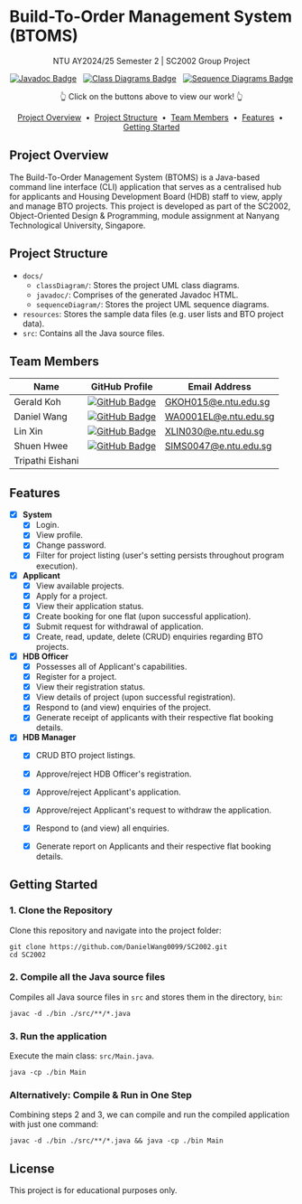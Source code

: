# Build-To-Order Management System (BTOMS)

<div align="center">
<p>NTU AY2024/25 Semester 2 | SC2002 Group Project</p>

[![Javadoc Badge](https://img.shields.io/badge/Javadoc-F8981D?style=for-the-badge&logo=readthedocs&logoColor=FFFFFF&logoSize=auto&labelColor=222222)](https://danielwang0099.github.io/SC2002/)
&nbsp;
[![Class Diagrams Badge](https://img.shields.io/badge/Class%20Diagrams-C2F0C0?style=for-the-badge&logo=diagramsdotnet&logoColor=FFFFFF&logoSize=auto&labelColor=222222)](https://github.com/DanielWang0099/SC2002/blob/main/docs/classDiagram/main.png)
&nbsp;
[![Sequence Diagrams Badge](https://img.shields.io/badge/Sequence%20Diagrams-FFF6B6?style=for-the-badge&logo=miro&logoSize=auto&labelColor=222222)](https://github.com/DanielWang0099/SC2002/blob/main/docs/sequenceDiagram/mainFunctionalities/Application%20Process.jpg)

👆 Click on the buttons above to view our work! 👆

<p align="center">
<a href="#project-overview">Project Overview</a> &nbsp;&bull;&nbsp;
<a href="#project-structure">Project Structure</a> &nbsp;&bull;&nbsp;
<a href="#team-members">Team Members</a> &nbsp;&bull;&nbsp;
<a href="#features">Features</a> &nbsp;&bull;&nbsp;
<a href="#getting-started">Getting Started</a>
</p>
</div>

## Project Overview
The Build-To-Order Management System (BTOMS) is a Java-based command line interface (CLI) application that serves as a centralised hub for applicants and Housing Development Board (HDB) staff to view, apply and manage BTO projects. This project is developed as part of the SC2002, Object-Oriented Design & Programming, module assignment at Nanyang Technological University, Singapore. 


## Project Structure
- `docs/`
  - `classDiagram/`: Stores the project UML class diagrams.
  - `javadoc/`: Comprises of the generated Javadoc HTML.
  - `sequenceDiagram/`: Stores the project UML sequence diagrams.
- `resources`: Stores the sample data files (e.g. user lists and BTO project data).
- `src`: Contains all the Java source files.


## Team Members

| **Name**           | **GitHub Profile**                                  | **Email Address**        |
|--------------------|-----------------------------------------------------|--------------------------|
| Gerald Koh         | [![GitHub Badge](https://img.shields.io/badge/callmegerlad-%23181717?logo=github)](https://github.com/callmegerlad) | GKOH015@e.ntu.edu.sg     |
| Daniel Wang        | [![GitHub Badge](https://img.shields.io/badge/DanielWang0099-%23181717?logo=github)](https://github.com/DanielWang0099) | WA0001EL@e.ntu.edu.sg    |
| Lin Xin            | [![GitHub Badge](https://img.shields.io/badge/delelin-%23181717?logo=github)](https://github.com/delelin) | XLIN030@e.ntu.edu.sg     |
| Shuen Hwee         | [![GitHub Badge](https://img.shields.io/badge/shenxh24-%23181717?logo=github)](https://github.com/shenxh24) | SIMS0047@e.ntu.edu.sg    |
| Tripathi Eishani   |                                                     |                          |



## Features
- [x] **System**
  - [x] Login.
  - [x] View profile.
  - [x] Change password.
  - [x] Filter for project listing (user's setting persists throughout program execution).
- [x] **Applicant**
    - [x] View available projects.
    - [x] Apply for a project.
    - [x] View their application status.
    - [x] Create booking for one flat (upon successful application).
    - [x] Submit request for withdrawal of application.
    - [x] Create, read, update, delete (CRUD) enquiries regarding BTO projects.
- [x] **HDB Officer**
    - [x] Possesses all of Applicant's capabilities.
    - [x] Register for a project.
    - [x] View their registration status.
    - [x] View details of project (upon successful registration).
    - [x] Respond to (and view) enquiries of the project.
    - [x] Generate receipt of applicants with their respective flat booking details.
- [x] **HDB Manager**
    - [x] CRUD BTO project listings.
    - [x] Approve/reject HDB Officer's registration.
    - [x] Approve/reject Applicant's application.
    - [x] Approve/reject Applicant's request to withdraw the application.
    - [x] Respond to (and view) all enquiries.
    - [x] Generate report on Applicants and their respective flat booking details.


## Getting Started

### 1. Clone the Repository

Clone this repository and navigate into the project folder:
```shell
git clone https://github.com/DanielWang0099/SC2002.git
cd SC2002
```

### 2. Compile all the Java source files

Compiles all Java source files in `src` and stores them in the directory, `bin`:
```shell
javac -d ./bin ./src/**/*.java
```

### 3. Run the application

Execute the main class: `src/Main.java`.
```shell
java -cp ./bin Main
```

### Alternatively: Compile & Run in One Step

Combining steps 2 and 3, we can compile and run the compiled application with just one command:
```shell
javac -d ./bin ./src/**/*.java && java -cp ./bin Main
```


## License

This project is for educational purposes only.
